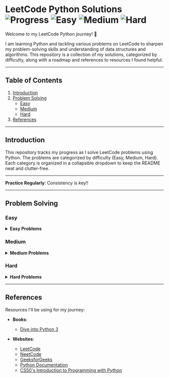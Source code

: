 # LeetCode Python Solutions                        ![Progress](https://img.shields.io/badge/Problems%20Solved-27-brightgreen)    ![Easy](https://img.shields.io/badge/Easy-27-green)    ![Medium](https://img.shields.io/badge/Medium-0-yellow)    ![Hard](https://img.shields.io/badge/Hard-0-red)

Welcome to my LeetCode Python journey! 🚀 

I am learning Python and tackling various problems on LeetCode to sharpen my problem-solving skills and understanding of data structures and algorithms. This repository is a collection of my solutions, categorized by difficulty, along with a roadmap and references to resources I found helpful.

---

## Table of Contents

1. [Introduction](#introduction)
2. [Problem Solving](#problem-solving)
    - [Easy](#easy)
    - [Medium](#medium)
    - [Hard](#hard)
3. [References](#references)

---

## Introduction

This repository tracks my progress as I solve LeetCode problems using Python. The problems are categorized by difficulty (Easy, Medium, Hard). Each category is organized in a collapsible dropdown to keep the README neat and clutter-free.

---

**Practice Regularly**: Consistency is key!! 

---

## Problem Solving

<h3 id="easy">Easy</h3>
<details>
<summary><strong>Easy Problems</strong></summary>

| Sl. No | LC No | Problem | Type | LC Link | NC Link | NC List | YouTube | My Solution |
|--------|-------|---------|------|---------|---------|---------|---------|-------------|
| 1 | 1 | Two Sum | Array / HashMap | [LeetCode](https://leetcode.com/problems/two-sum/) | [NeetCode](https://neetcode.io/problems/two-sum) | NC 75 | [YT](https://youtu.be/KLlXCFG5TnA) | [GitHub](./lc_easy/lc_1_two_sum.py) |
| 2 | 20 | Valid Parentheses | Stack / String | [LeetCode](https://leetcode.com/problems/valid-parentheses/) | [NeetCode](https://neetcode.io/problems/valid-parentheses) | NC 75 | [YT](https://youtu.be/WTzjTskDFMg) | [GitHub](./lc_easy/lc_20_valid_parantheses.py) |
| 3 | 21 | Merge Two Sorted Lists | Linked List | [LeetCode](https://leetcode.com/problems/merge-two-sorted-lists/) | [NeetCode](https://neetcode.io/problems/merge-two-sorted-lists) | NC 75 | [YT](https://youtu.be/XIdigk956u0) | [GitHub](./lc_easy/lc_21_merger_two_sorted_list.py) |
| 4 | 26 | Remove Duplicates from Sorted Array | Array / Two Pointers | [LeetCode](https://leetcode.com/problems/remove-duplicates-from-sorted-array/) | [NeetCode](https://neetcode.io/problems/remove-duplicates-from-sorted-array) | NC 75 | [YT](https://youtu.be/DEJAZBq0FDA) | [GitHub](./lc_easy/lc_26_reomve_duplicates_from_sorted_array.py) |
| 5 | 27 | Remove Element | Array / Two Pointers | [LeetCode](https://leetcode.com/problems/remove-element/) | [NeetCode](https://neetcode.io/problems/remove-element) | NC 75 | [YT](https://youtu.be/Pcd1ii9P9ZI) | [GitHub](./lc_easy/lc_27_remove_element.py) |
| 6 | 53 | Maximum Subarray | Array / Kadane’s Algo | [LeetCode](https://leetcode.com/problems/maximum-subarray/) | [NeetCode](https://neetcode.io/problems/maximum-subarray) | NC 75 | [YT](https://youtu.be/5WZl3MMT0Eg) | [GitHub](./lc_easy/lc_53_maximum_subarray.py) |
| 7 | 58 | Length of Last Word | String | [LeetCode](https://leetcode.com/problems/length-of-last-word/) | - | Other | [YT](https://youtu.be/9-YihrClboU) | [GitHub](./lc_easy/lc_58_length_of_last_word.py) |
| 8 | 70 | Climbing Stairs | Dynamic Programming | [LeetCode](https://leetcode.com/problems/climbing-stairs/) | [NeetCode](https://neetcode.io/problems/climbing-stairs) | NC 75 | [YT](https://youtu.be/Y0lT9Fck7qI) | [GitHub](./lc_easy/lc_70_climbing_stairs_dp.py) |
| 9 | 88 | Merge Sorted Array | Array / Two Pointers | [LeetCode](https://leetcode.com/problems/merge-sorted-array/) | [NeetCode](https://neetcode.io/problems/merge-sorted-array) | NC 75 | [YT](https://youtu.be/C4oBXLr3zos) | [GitHub](./lc_easy/lc_88_mergered_sorted_array.py) |
| 10 | 121 | Best Time to Buy and Sell Stock | Array / DP | [LeetCode](https://leetcode.com/problems/best-time-to-buy-and-sell-stock/) | [NeetCode](https://neetcode.io/problems/best-time-to-buy-and-sell-stock) | NC 75 | [YT](https://youtu.be/1pkOgXD63yU) | [GitHub](./lc_easy/lc_121_best_time_to_buy_and_sell_stock.py) |
| 11 | 125 | Valid Palindrome | String / Two Pointers | [LeetCode](https://leetcode.com/problems/valid-palindrome/) | [NeetCode](https://neetcode.io/problems/valid-palindrome) | NC 75 | [YT](https://youtu.be/jJXJ16kPFWg) | [GitHub](./lc_easy/lc_125_valid_palindrome.py) |
| 12 | 1299 | Replace Elements with Greatest on Right | Array | [LeetCode](https://leetcode.com/problems/replace-elements-with-greatest-element-on-right-side/) | - | Other | [YT](https://youtu.be/Zg-SwWxf-r0) | [GitHub](./lc_easy/lc_1299_replace_elements_with_greatest_element_on_right_side.py) |
| 13 | 160 | Intersection of Two Linked Lists | Linked List | [LeetCode](https://leetcode.com/problems/intersection-of-two-linked-lists/) | [NeetCode](https://neetcode.io/problems/intersection-of-two-linked-lists) | NC 150 | [YT](https://youtu.be/D0X0BONOQhI) | [GitHub](./lc_easy/lc_160_intersection_of_two_linked_lists.py) |
| 14 | 167 | Two Sum II (Sorted) | Array / Two Pointers | [LeetCode](https://leetcode.com/problems/two-sum-ii-input-array-is-sorted/) | [NeetCode](https://neetcode.io/problems/two-sum-ii-input-array-is-sorted) | NC 150 | [YT](https://youtu.be/cQ1Oz4ckceM) | [GitHub](./lc_easy/lc_167_two_sum_II.py) |
| 15 | 169 | Majority Element | Array / HashMap | [LeetCode](https://leetcode.com/problems/majority-element/) | [NeetCode](https://neetcode.io/problems/majority-element) | NC 75 | [YT](https://youtu.be/7pnhv842keE) | [GitHub](./lc_easy/lc_169_majority_element.py) |
| 16 | 198 | House Robber | Dynamic Programming | [LeetCode](https://leetcode.com/problems/house-robber/) | [NeetCode](https://neetcode.io/problems/house-robber) | NC 75 | [YT](https://youtu.be/73r3KWiEvyk) | [GitHub](./lc_easy/lc_198_house_robber.py) |
| 17 | 203 | Remove Linked List Elements | Linked List | [LeetCode](https://leetcode.com/problems/remove-linked-list-elements/) | - | Other | [YT](https://youtu.be/UzKLlLqL2D0) | [GitHub](./lc_easy/lc_203_remove_linked_list_elements.py) |
| 18 | 217 | Contains Duplicate | Array / HashSet | [LeetCode](https://leetcode.com/problems/contains-duplicate/) | [NeetCode](https://neetcode.io/problems/contains-duplicate) | NC 75 | [YT](https://youtu.be/3OamzN90kPg) | [GitHub](./lc_easy/lc_217_contains_duplicate.py) |
| 19 | 242 | Valid Anagram | String / HashMap | [LeetCode](https://leetcode.com/problems/valid-anagram/) | [NeetCode](https://neetcode.io/problems/valid-anagram) | NC 75 | [YT](https://youtu.be/9UtInBqnCgA) | [GitHub](./lc_easy/lc_242_valid_anagram.py) |
| 20 | 290 | Word Pattern | HashMap / String | [LeetCode](https://leetcode.com/problems/word-pattern/) | - | Other | [YT](https://youtu.be/Wibk0IfjfaI) | [GitHub](./lc_easy/lc_290_word_pattern.py) |
| 21 | 344 | Reverse String | String / Two Pointers | [LeetCode](https://leetcode.com/problems/reverse-string/) | - | Other | [YT](https://youtu.be/WK0huQvYNEA) | [GitHub](./lc_easy/lc_344_reverse_string.py) |
| 22 | 350 | Intersection of Two Arrays II | Array / HashMap | [LeetCode](https://leetcode.com/problems/intersection-of-two-arrays-ii/) | - | Other | [YT](https://youtu.be/D3I_Oa0rW9M) | [GitHub](./lc_easy/lc_350_intersection_of_two_arrays_II.py) |
| 23 | 367 | Valid Perfect Square | Math / Binary Search | [LeetCode](https://leetcode.com/problems/valid-perfect-square/) | - | Other | [YT](https://youtu.be/zdMhGxRWutQ) | [GitHub](./lc_easy/lc_367_valid_perfect_square.py) |
| 24 | 374 | Guess Number Higher or Lower | Binary Search | [LeetCode](https://leetcode.com/problems/guess-number-higher-or-lower/) | - | Other | [YT](https://youtu.be/xW4QsTtaCa4) | [GitHub](./lc_easy/lc_374_guess_number_higher_or_lower.py) |
| 25 | 389 | Find the Difference | String / Hash | [LeetCode](https://leetcode.com/problems/find-the-difference/) | - | Other | [YT](https://youtu.be/BBZ2VNJ0QkU) | [GitHub](./lc_easy/lc_389_find_the_difference.py) |
| 26 | 412 | Fizz Buzz | Math / Simulation | [LeetCode](https://leetcode.com/problems/fizz-buzz/) | - | Other | [YT](https://youtu.be/QdVrY3stDD4) | [GitHub](./lc_easy/lc_412_fizz_buzz.py) |
| 27 | 977 | Squares of a Sorted Array | Array / Two Pointers | [LeetCode](https://leetcode.com/problems/squares-of-a-sorted-array/) | [NeetCode](https://neetcode.io/problems/squares-of-a-sorted-array) | NC 75 | [YT](https://youtu.be/6Ybt1f9UgJM) | [GitHub](./lc_easy/lc_977_square_of_a_sorted_array.py) |

</details>


<h3 id="medium">Medium</h3>
<details>
<summary><strong>Medium Problems</strong></summary>

*Coming soon...*

</details>

<h3 id="hard">Hard</h3>
<details>
<summary><strong>Hard Problems</strong></summary>

*Coming soon...*

</details>

---

## References

Resources I'll be using for my journey:

- **Books**:
  - [Dive into Python 3](https://github.com/meenakshi-sethi/Leetcode_Python/blob/7154c28c27b8e6061ba4f1001e3a6f0de9fc5d09/Dive%20into%20Python%203.pdf)

- **Websites**:
  - [LeetCode](https://leetcode.com/)  
  - [NeetCode](https://neetcode.io/)  
  - [GeeksforGeeks](https://www.geeksforgeeks.org/)  
  - [Python Documentation](https://docs.python.org/3/)  
  - [CS50's Introduction to Programming with Python](https://www.edx.org/learn/python/harvard-university-cs50-s-introduction-to-programming-with-python)

